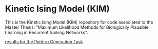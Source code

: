 # Kinetic Ising Model (KIM)
This is the Kinetic Ising Model (KIM) repository for code associated to the Master Thesis: "Maximum Likelihood Methods for Biologically Plausible Learning in Recurrent Spiking Networks".

[results for the Pattern Generation Task](Generated_Readout.png)

